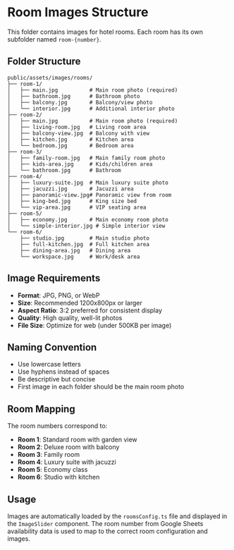# Room Images Structure

This folder contains images for hotel rooms. Each room has its own subfolder named `room-{number}`.

## Folder Structure

```
public/assets/images/rooms/
├── room-1/
│   ├── main.jpg          # Main room photo (required)
│   ├── bathroom.jpg      # Bathroom photo
│   ├── balcony.jpg       # Balcony/view photo
│   └── interior.jpg      # Additional interior photo
├── room-2/
│   ├── main.jpg          # Main room photo (required)
│   ├── living-room.jpg   # Living room area
│   ├── balcony-view.jpg  # Balcony with view
│   ├── kitchen.jpg       # Kitchen area
│   └── bedroom.jpg       # Bedroom area
├── room-3/
│   ├── family-room.jpg   # Main family room photo
│   ├── kids-area.jpg     # Kids/children area
│   └── bathroom.jpg      # Bathroom
├── room-4/
│   ├── luxury-suite.jpg  # Main luxury suite photo
│   ├── jacuzzi.jpg       # Jacuzzi area
│   ├── panoramic-view.jpg# Panoramic view from room
│   ├── king-bed.jpg      # King size bed
│   └── vip-area.jpg      # VIP seating area
├── room-5/
│   ├── economy.jpg       # Main economy room photo
│   └── simple-interior.jpg # Simple interior view
└── room-6/
    ├── studio.jpg        # Main studio photo
    ├── full-kitchen.jpg  # Full kitchen area
    ├── dining-area.jpg   # Dining area
    └── workspace.jpg     # Work/desk area
```

## Image Requirements

- **Format**: JPG, PNG, or WebP
- **Size**: Recommended 1200x800px or larger
- **Aspect Ratio**: 3:2 preferred for consistent display
- **Quality**: High quality, well-lit photos
- **File Size**: Optimize for web (under 500KB per image)

## Naming Convention

- Use lowercase letters
- Use hyphens instead of spaces
- Be descriptive but concise
- First image in each folder should be the main room photo

## Room Mapping

The room numbers correspond to:

- **Room 1**: Standard room with garden view
- **Room 2**: Deluxe room with balcony
- **Room 3**: Family room
- **Room 4**: Luxury suite with jacuzzi
- **Room 5**: Economy class
- **Room 6**: Studio with kitchen

## Usage

Images are automatically loaded by the `roomsConfig.ts` file and displayed in the `ImageSlider` component. The room number from Google Sheets availability data is used to map to the correct room configuration and images.
